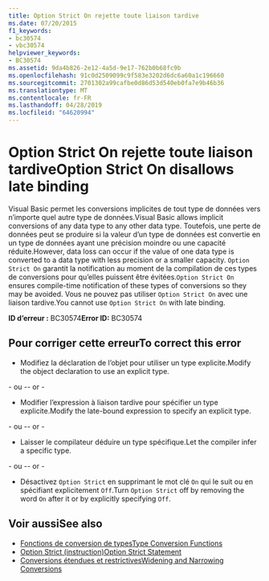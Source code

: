 ```yaml
---
title: Option Strict On rejette toute liaison tardive
ms.date: 07/20/2015
f1_keywords:
- bc30574
- vbc30574
helpviewer_keywords:
- BC30574
ms.assetid: 9da4b826-2e12-4a5d-9e17-762b0b68fc9b
ms.openlocfilehash: 91c0d2509099c9f583e3202d6dc6a60a1c196660
ms.sourcegitcommit: 2701302a99cafbe0d86d53d540eb0fa7e9b46b36
ms.translationtype: MT
ms.contentlocale: fr-FR
ms.lasthandoff: 04/28/2019
ms.locfileid: "64620994"
---
```

# <a name="option-strict-on-disallows-late-binding"></a><span data-ttu-id="d6460-102">Option Strict On rejette toute liaison tardive</span><span class="sxs-lookup"><span data-stu-id="d6460-102">Option Strict On disallows late binding</span></span>
<span data-ttu-id="d6460-103">Visual Basic permet les conversions implicites de tout type de données vers n’importe quel autre type de données.</span><span class="sxs-lookup"><span data-stu-id="d6460-103">Visual Basic allows implicit conversions of any data type to any other data type.</span></span> <span data-ttu-id="d6460-104">Toutefois, une perte de données peut se produire si la valeur d’un type de données est convertie en un type de données ayant une précision moindre ou une capacité réduite.</span><span class="sxs-lookup"><span data-stu-id="d6460-104">However, data loss can occur if the value of one data type is converted to a data type with less precision or a smaller capacity.</span></span> <span data-ttu-id="d6460-105">`Option Strict On` garantit la notification au moment de la compilation de ces types de conversions pour qu’elles puissent être évitées.</span><span class="sxs-lookup"><span data-stu-id="d6460-105">`Option Strict On` ensures compile-time notification of these types of conversions so they may be avoided.</span></span> <span data-ttu-id="d6460-106">Vous ne pouvez pas utiliser `Option Strict On` avec une liaison tardive.</span><span class="sxs-lookup"><span data-stu-id="d6460-106">You cannot use `Option Strict On` with late binding.</span></span>  

 <span data-ttu-id="d6460-107">**ID d’erreur :** BC30574</span><span class="sxs-lookup"><span data-stu-id="d6460-107">**Error ID:** BC30574</span></span>  
  
## <a name="to-correct-this-error"></a><span data-ttu-id="d6460-108">Pour corriger cette erreur</span><span class="sxs-lookup"><span data-stu-id="d6460-108">To correct this error</span></span>  
  
- <span data-ttu-id="d6460-109">Modifiez la déclaration de l’objet pour utiliser un type explicite.</span><span class="sxs-lookup"><span data-stu-id="d6460-109">Modify the object declaration to use an explicit type.</span></span>  
  
 <span data-ttu-id="d6460-110">\- ou -</span><span class="sxs-lookup"><span data-stu-id="d6460-110">\- or -</span></span>  
  
- <span data-ttu-id="d6460-111">Modifier l’expression à liaison tardive pour spécifier un type explicite.</span><span class="sxs-lookup"><span data-stu-id="d6460-111">Modify the late-bound expression to specify an explicit type.</span></span>  
  
 <span data-ttu-id="d6460-112">\- ou -</span><span class="sxs-lookup"><span data-stu-id="d6460-112">\- or -</span></span>  
  
- <span data-ttu-id="d6460-113">Laisser le compilateur déduire un type spécifique.</span><span class="sxs-lookup"><span data-stu-id="d6460-113">Let the compiler infer a specific type.</span></span>  
  
 <span data-ttu-id="d6460-114">\- ou -</span><span class="sxs-lookup"><span data-stu-id="d6460-114">\- or -</span></span>  
  
- <span data-ttu-id="d6460-115">Désactivez `Option Strict` en supprimant le mot clé `On` qui le suit ou en spécifiant explicitement `Off`.</span><span class="sxs-lookup"><span data-stu-id="d6460-115">Turn `Option Strict` off by removing the word `On` after it or by explicitly specifying `Off`.</span></span>  
  
## <a name="see-also"></a><span data-ttu-id="d6460-116">Voir aussi</span><span class="sxs-lookup"><span data-stu-id="d6460-116">See also</span></span>

- [<span data-ttu-id="d6460-117">Fonctions de conversion de types</span><span class="sxs-lookup"><span data-stu-id="d6460-117">Type Conversion Functions</span></span>](../../visual-basic/language-reference/functions/type-conversion-functions.md)
- [<span data-ttu-id="d6460-118">Option Strict (instruction)</span><span class="sxs-lookup"><span data-stu-id="d6460-118">Option Strict Statement</span></span>](../../visual-basic/language-reference/statements/option-strict-statement.md)
- [<span data-ttu-id="d6460-119">Conversions étendues et restrictives</span><span class="sxs-lookup"><span data-stu-id="d6460-119">Widening and Narrowing Conversions</span></span>](../../visual-basic/programming-guide/language-features/data-types/widening-and-narrowing-conversions.md)
